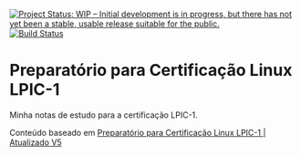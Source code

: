 [![Project Status: WIP – Initial development is in progress, but there has not yet been a stable, usable release suitable for the public.](https://www.repostatus.org/badges/latest/wip.svg)](https://www.repostatus.org/#wip)
[![Build Status](https://travis-ci.com/kguidonimartins/cert-linux-lpic-1.svg?branch=master)](https://travis-ci.com/kguidonimartins/cert-linux-lpic-1)

# Preparatório para Certificação Linux LPIC-1

Minha notas de estudo para a certificação LPIC-1.

Conteúdo baseado em [Preparatório para Certificação Linux LPIC-1 | Atualizado V5](https://www.udemy.com/course/curso-online-certificacao-linux-lpic1-comptia/)

